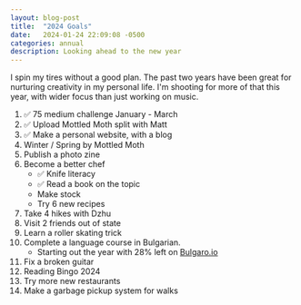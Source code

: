 ```yaml
---
layout: blog-post
title:  "2024 Goals"
date:   2024-01-24 22:09:08 -0500
categories: annual
description: Looking ahead to the new year
---
```


I spin my tires without a good plan. The past two years have been great for nurturing creativity in my personal life. I'm shooting for more of that this year, with wider focus than just working on music.

1. ✅ 75 medium challenge January - March
2. ✅ Upload Mottled Moth split with Matt
3. ✅ Make a personal website, with a blog
4. Winter / Spring by Mottled Moth
5. Publish a photo zine
6. Become a better chef
    * ✅ Knife literacy
    * ✅ Read a book on the topic
    * Make stock
    * Try 6 new recipes
7. Take 4 hikes with Dzhu
8. Visit 2 friends out of state 
9. Learn a roller skating trick
9. Complete a language course in Bulgarian.
    * Starting out the year with 28% left on [Bulgaro.io](http://bulgaro.io)
10. Fix a broken guitar
11. Reading Bingo 2024
12. Try more new restaurants
13. Make a garbage pickup system for walks
